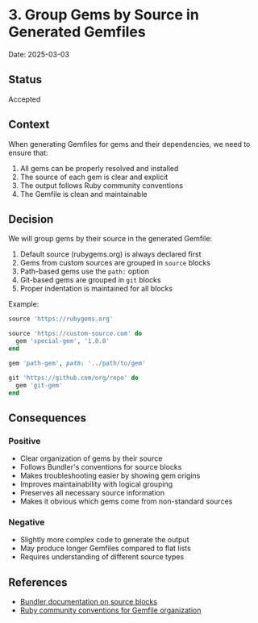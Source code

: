 # 3. Group Gems by Source in Generated Gemfiles

Date: 2025-03-03

## Status

Accepted

## Context

When generating Gemfiles for gems and their dependencies, we need to ensure that:
1. All gems can be properly resolved and installed
2. The source of each gem is clear and explicit
3. The output follows Ruby community conventions
4. The Gemfile is clean and maintainable

## Decision

We will group gems by their source in the generated Gemfile:

1. Default source (rubygems.org) is always declared first
2. Gems from custom sources are grouped in `source` blocks
3. Path-based gems use the `path:` option
4. Git-based gems are grouped in `git` blocks
5. Proper indentation is maintained for all blocks

Example:
```ruby
source 'https://rubygems.org'

source 'https://custom-source.com' do
  gem 'special-gem', '1.0.0'
end

gem 'path-gem', path: '../path/to/gem'

git 'https://github.com/org/repo' do
  gem 'git-gem'
end
```

## Consequences

### Positive

- Clear organization of gems by their source
- Follows Bundler's conventions for source blocks
- Makes troubleshooting easier by showing gem origins
- Improves maintainability with logical grouping
- Preserves all necessary source information
- Makes it obvious which gems come from non-standard sources

### Negative

- Slightly more complex code to generate the output
- May produce longer Gemfiles compared to flat lists
- Requires understanding of different source types

## References

- [Bundler documentation on source blocks](https://bundler.io/guides/gemfile.html#source-blocks)
- [Ruby community conventions for Gemfile organization](https://bundler.io/guides/gemfile_ruby.html)
